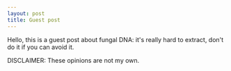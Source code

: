 ```yaml
---
layout: post
title: Guest post
---
```


Hello, this is a guest post about fungal DNA: it's really hard to 
extract, don't do it if you can avoid it.

DISCLAIMER: These opinions are not my own.
